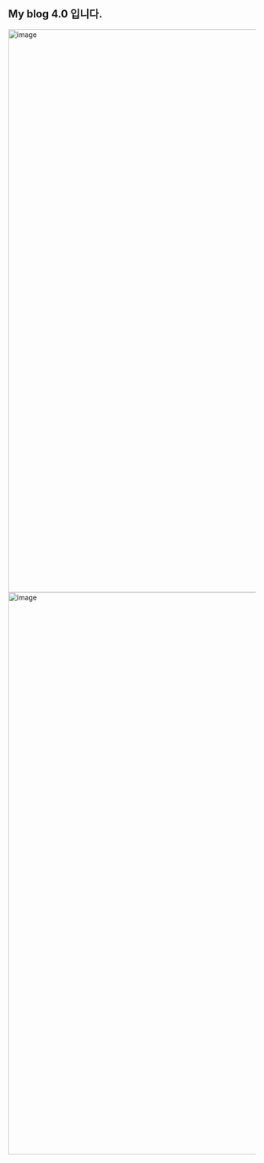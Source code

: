 <h2>My blog 4.0 입니다.</H2>
<img width="1146" alt="image" src="https://github.com/Honey99s/team7_v2sbm3c/assets/107997462/5d6af769-3095-43f2-b219-9003fe12e208">
<img width="1145" alt="image" src="https://github.com/Honey99s/team7_v2sbm3c/assets/107997462/ec266409-6e4a-4950-92c7-0b5e1a92cdcc">


